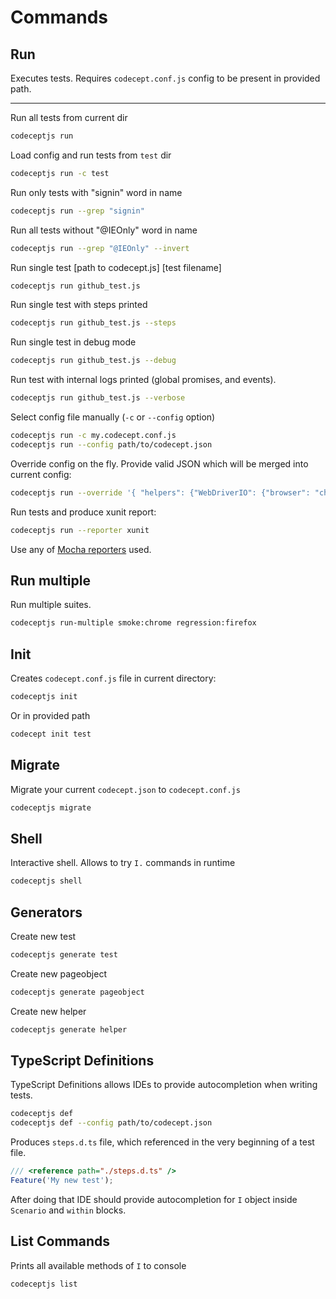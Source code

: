 # Commands

## Run

Executes tests. Requires `codecept.conf.js` config to be present in provided path.

---

Run all tests from current dir

```sh
codeceptjs run
```

Load config and run tests from `test` dir

```sh
codeceptjs run -c test
```

Run only tests with "signin" word in name

```sh
codeceptjs run --grep "signin"
```

Run all tests without "@IEOnly" word in name

```sh
codeceptjs run --grep "@IEOnly" --invert
```

Run single test [path to codecept.js] [test filename]

```sh
codeceptjs run github_test.js
```

Run single test with steps printed

```sh
codeceptjs run github_test.js --steps
```

Run single test in debug mode

```sh
codeceptjs run github_test.js --debug
```

Run test with internal logs printed (global promises, and events).

```sh
codeceptjs run github_test.js --verbose
```

Select config file manually (`-c` or `--config` option)

```sh
codeceptjs run -c my.codecept.conf.js
codeceptjs run --config path/to/codecept.json
```

Override config on the fly. Provide valid JSON which will be merged into current config:

```sh
codeceptjs run --override '{ "helpers": {"WebDriverIO": {"browser": "chrome"}}}'
```

Run tests and produce xunit report:

```sh
codeceptjs run --reporter xunit
```

Use any of [Mocha reporters](https://github.com/mochajs/mocha/tree/master/lib/reporters) used.

## Run multiple

Run multiple suites.

```sh
codeceptjs run-multiple smoke:chrome regression:firefox
```

## Init

Creates `codecept.conf.js` file in current directory:

```sh
codeceptjs init
```

Or in provided path

```sh
codecept init test
```

## Migrate

Migrate your current `codecept.json` to `codecept.conf.js`

```sh
codeceptjs migrate
```

## Shell

Interactive shell. Allows to try `I.` commands in runtime

```sh
codeceptjs shell
```

## Generators

Create new test

```sh
codeceptjs generate test
```

Create new pageobject

```sh
codeceptjs generate pageobject
```

Create new helper

```sh
codeceptjs generate helper
```

## TypeScript Definitions

TypeScript Definitions allows IDEs to provide autocompletion when writing tests.

```sh
codeceptjs def
codeceptjs def --config path/to/codecept.json
```

Produces `steps.d.ts` file, which referenced in the very beginning of a test file.

```js
/// <reference path="./steps.d.ts" />
Feature('My new test');
```

After doing that IDE should provide autocompletion for `I` object inside `Scenario` and `within` blocks.

## List Commands

Prints all available methods of `I` to console

```sh
codeceptjs list
```

